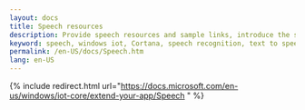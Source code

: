 ```yaml
---
layout: docs
title: Speech resources
description: Provide speech resources and sample links, introduce the speech capability of Windows 10 IoT Core
keyword: speech, windows iot, Cortana, speech recognition, text to speech
permalink: /en-US/docs/Speech.htm
lang: en-US
---
```

{% include redirect.html url="https://docs.microsoft.com/en-us/windows/iot-core/extend-your-app/Speech " %}
